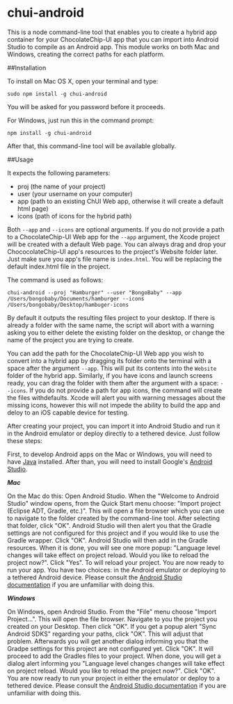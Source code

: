 # chui-android

This is a node command-line tool that enables you to create a hybrid app container for your ChocolateChip-UI app that you can import into Android Studio to compile as an Android app. This module works on both Mac and Windows, creating the correct paths for each platform.

##Installation

To install on Mac OS X, open your terminal and type:

```
sudo npm install -g chui-android
```

You will be asked for you password before it proceeds.

For Windows, just run this in the command prompt:

```
npm install -g chui-android
```


After that, this command-line tool will be available globally.


##Usage

It expects the following parameters:

- proj (the name of your project)
- user (your username on your computer)
- app (path to an existing ChUI Web app, otherwise it will create a default html page)
- icons (path of icons for the hybrid path)

Both `--app` and `--icons` are optional arguments. If you do not provide a path to a ChocolateChip-UI Web app for the `--app` argument, the Xcode project will be created with a default Web page. You can always drag and drop your ChococolateChip-UI app's resources to the project's Website folder later. Just make sure you app's file name is `index.html`. You will be replacing the default index.html file in the project.

The command is used as follows:

    chui-android --proj "Hamburger" --user "BongoBaby" --app /Users/bongobaby/Documents/hamburger --icons /Users/bongobaby/Desktop/hambuger-icons


By default it outputs the resulting files project to your desktop. If there is already a folder with the same name, the script will abort with a warning asking you to either delete the existing folder on the desktop, or change the name of the project you are trying to create. 

You can add the path for the ChocolateChip-UI Web app you wish to convert into a hybrid app by dragging its folder onto the terminal with a space after the argument `--app`. This will put its contents into the `Website` folder of the hybrid app. Similarly, if you have icons and launch screens ready, you can drag the folder with them after the argument with a space: `--icons`. If you do not provide a path for app icons, the command will create the files withdefaults. Xcode will alert you with warning messages about the missing icons, however this will not impede the ability to build the app and deloy to an iOS capable device for testing. 

After creating your project, you can import it into Android Studio and run it in the Android emulator or deploy directly to a tethered device. Just follow these steps:

First, to develop Android apps on the Mac or Windows, you will need to have [Java](http://www.oracle.com/technetwork/java/javase/downloads/index.html) installed. After than, you will need to install Google's [Android Studio](https://developer.android.com/sdk/index.html).

***Mac***

On the Mac do this: Open Android Studio. When the "Welcome to Android Studio" window opens, from the Quick Start menu choose: "Import project (Eclipse ADT, Gradle, etc.)". This will open a file browser which you can use to navigate to the folder created by the command-line tool. After selecting that folder, click "OK". Android Studio will then alert you that the Gradle settings are not configured for this project and if you would like to use the Gradle wrapper. Click "OK". Android Studio will then add in the Gradle resources. When it is done, you will see one more popup: "Language level changes will take effect on project reload. Would you like to reload the project now?". Click "Yes". To will reload your project. You are now ready to run your app. You have two choices: in the Android emulator or deploying to a tethered Android device. Please consult the [Android Studio documentation](https://developer.android.com/tools/help/index.html) if you are unfamiliar with doing this.

***Windows***

On Windows, open Android Studio. From the "File" menu choose "Import Project...". This will open the file browser. Navigate to you the project you created on your Desktop. Then click "OK". If you get a popup alert "Sync Android SDKS" regarding your paths, click "OK". This will adjust that problem. Afterwards you will get another dialog informing you that the Gradpe settings for this project are not configured yet. Click "OK". It will proceed to add the Gradles files to your project. When done, you will get a dialog alert informing you "Language level changes changes will take effect on project reload. Would you like to reload the project now?". Click "OK". You are now ready to run your project in either the emulator or deploy to a tethered device. Please consult the [Android Studio documentation](https://developer.android.com/tools/help/index.html) if you are unfamiliar with doing this.







